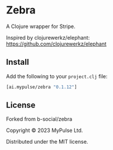 # Zebra

A Clojure wrapper for Stripe.

Inspired by clojurewerkz/elephant: https://github.com/clojurewerkz/elephant

## Install

Add the following to your `project.clj` file:

```clj
[ai.mypulse/zebra "0.1.12"]
```

## License

Forked from b-social/zebra

Copyright © 2023 MyPulse Ltd.

Distributed under the MIT license.
